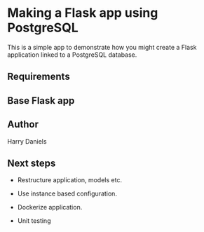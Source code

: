# Making a Flask app using PostgreSQL

This is a simple app to demonstrate how you might create a Flask application linked to a PostgreSQL database.

## Requirements

## Base Flask app

## Author

Harry Daniels

## Next steps

* Restructure application, models etc.
* Use instance based configuration.

* Dockerize application.
* Unit testing

